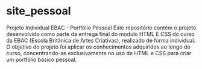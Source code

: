 # site_pessoal

Projeto Individual EBAC - Portfólio Pessoal
Este repositório contém o projeto desenvolvido como parte da entrega final do modulo HTML E CSS do curso da EBAC (Escola Britânica de Artes Criativas), 
realizado de forma individual. O objetivo do projeto foi aplicar os conhecimentos adquiridos ao longo do curso, concentrando-se exclusivamente no uso de HTML e CSS para 
criar um portfólio básico pessoal.

